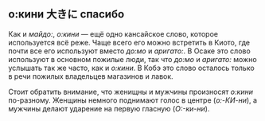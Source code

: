 ## о:кини 大きに спасибо

Как и *майдо:*, *о:кини* — ещё одно кансайское слово, которое используется всё реже. Чаще всего его можно встретить в Киото, где почти все его используют вместо *до:мо* и *аригато:*. В Осаке это слово используют в основном пожилые люди, так что *до:мо* и *аригато:* можно услышать так же часто, как и *о:кини*. В Кобэ это слово осталось только в речи пожилых владельцев магазинов и лавок.

Стоит обратить внимание, что женищны и мужчины произносят *о:кини* по-разному. Женщины немного поднимают голос в центре (*о:-КИ-ни*), а мужчины делают ударение на первую гласную (*О:-ки-ни*).
